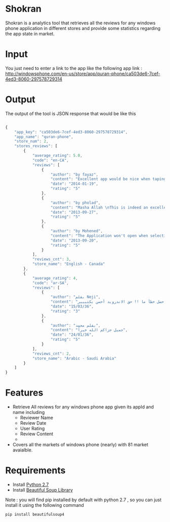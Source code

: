 # Shokran

Shokran is a analytics tool that retrieves all the reviews for any windows phone application in different stores and provide some statistics regarding the app state in market.

# Input

You just need to enter a link to the app like the following app link :
http://windowsphone.com/en-us/store/app/quran-phone/ca503de6-7cef-4ed3-8060-297578729314

# Output

The output of the tool is JSON response that would be like this
```javascript

{
    "app_key": "ca503de6-7cef-4ed3-8060-297578729314",
    "app_name": "quran-phone",
    "store_num": 2,
    "stores_reviews": [
        {
            "average_rating": 5.0,
            "code": "en-CA",
            "reviews": [
                {
                    "author": "by fayaz",
                    "content": "Excellent app would be nice when taping the screen it give two translation \n",
                    "date": "2014-01-19",
                    "rating": "5"
                },
                {
                    "author": "by pholad",
                    "content": "Masha Allah \nThis is indeed an excellent app very useful \nMay Allah reward you abundantly.\nonly Tsfsir ibni kathir needs some review \nBecause some words miss typed  and the بسم الله gets attached with the surah.\nverse search if added would be very helpful jazakallah u khair\nجزاك الله خيرا في الدارين ",
                    "date": "2013-09-27",
                    "rating": "5"
                },
                {
                    "author": "by Mohened",
                    "content": "The Application won't open when selecting an Arabic language from sitting and because of this issue I uninstall it and reinstall it and have the same problem,please fix it,I really like and prefer this great application in Android market.",
                    "date": "2013-09-20",
                    "rating": "5"
                }
            ],
            "reviews_cnt": 3,
            "store_name": "English - Canada"
        },
        {
            "average_rating": 4,
            "code": "ar-SA",
            "reviews": [
                {
                    "author": "بقلم Neji",
                    "content": "سيء جداً .. ما صار يحمل القراءات الصوتية .. يجلس ساااعة يحمل و بعدين يقول معذرةً حصل خطأ ما !! حق الاندرويد أحسن بكثييير ",
                    "date": "15/03/36",
                    "rating": "3"
                },
                {
                    "author": "بقلم محمد",
                    "content": "جميل جزاكم الله خيراً",
                    "date": "24/01/36",
                    "rating": "5"
                }
            ],
            "reviews_cnt": 2,
            "store_name": "Arabic - Saudi Arabia"
        }
    ]
}
```
# Features

- Retrieve All reviews for any windows phone app given its appId and name including 
  * Reviewer Name
  * Review Date
  * User Rating
  * Review Content
  *
- Covers all the markets of windows phone (nearly) with 81 market avaialble.
  


# Requirements

* Install [Python 2.7](https://www.python.org/download/releases/2.7/) 
* Install [Beautiful Soup Library](http://www.crummy.com/software/BeautifulSoup/bs4/doc/#installing-beautiful-soup) 


Note : you will find pip installed by default with python 2.7 , so you can just install it using the following command 
```python
pip install beautifulsoup4

